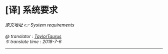# [译] 系统要求

*原文地址 👉 [System requirements][0]*

*@ translator : [TaylorTaurus](https://github.com/taylortaurus)*    
*♋ translate time : 2018-7-6*  

---

[0]: https://www.ranorex.com/help/latest/ranorex-studio-system-details/system-requirements/

